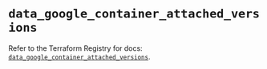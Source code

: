 # `data_google_container_attached_versions`

Refer to the Terraform Registry for docs: [`data_google_container_attached_versions`](https://registry.terraform.io/providers/hashicorp/google/6.46.0/docs/data-sources/container_attached_versions).
